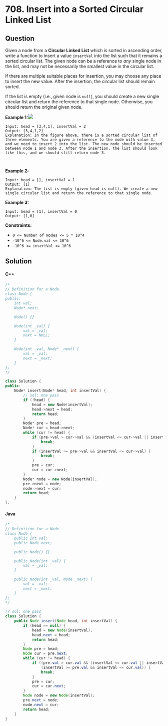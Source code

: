 # 708. Insert into a Sorted Circular Linked List

## Question

Given a node from a **Circular Linked List** which is sorted in ascending order, write a function to insert a value `insertVal` into the list such that it remains a sorted circular list. The given node can be a reference to _any_ single node in the list, and may not be necessarily the smallest value in the circular list.

If there are multiple suitable places for insertion, you may choose any place to insert the new value. After the insertion, the circular list should remain sorted.

If the list is empty (i.e., given node is `null`), you should create a new single circular list and return the reference to that single node. Otherwise, you should return the original given node.

**Example 1:**![](https://assets.leetcode.com/uploads/2019/01/19/example\_1\_before\_65p.jpg)\
&#x20;

```
Input: head = [3,4,1], insertVal = 2
Output: [3,4,1,2]
Explanation: In the figure above, there is a sorted circular list of three elements. You are given a reference to the node with value 3, and we need to insert 2 into the list. The new node should be inserted between node 1 and node 3. After the insertion, the list should look like this, and we should still return node 3.



```

**Example 2:**

```
Input: head = [], insertVal = 1
Output: [1]
Explanation: The list is empty (given head is null). We create a new single circular list and return the reference to that single node.
```

**Example 3:**

```
Input: head = [1], insertVal = 0
Output: [1,0]
```

**Constraints:**

* `0 <= Number of Nodes <= 5 * 10^4`
* `-10^6 <= Node.val <= 10^6`
* `-10^6 <= insertVal <= 10^6`

## Solution

#### C++

```cpp
/*
// Definition for a Node.
class Node {
public:
    int val;
    Node* next;

    Node() {}

    Node(int _val) {
        val = _val;
        next = NULL;
    }

    Node(int _val, Node* _next) {
        val = _val;
        next = _next;
    }
};
*/

class Solution {
public:
    Node* insert(Node* head, int insertVal) {
        // sol: one pass
        if (!head) {
            head = new Node(insertVal);
            head->next = head;
            return head;
        }
        Node* pre = head;
        Node* cur = head->next;
        while (cur != head) {
            if (pre->val > cur->val && (insertVal <= cur->val || insertVal >= pre->val)) {
                break;
            }
            if (insertVal >= pre->val && insertVal <= cur->val) {
                break;
            }
            pre = cur;
            cur = cur->next;
        }
        Node* node = new Node(insertVal);
        pre->next = node;
        node->next = cur;
        return head;
    }
};
```

#### Java

```java
/*
// Definition for a Node.
class Node {
    public int val;
    public Node next;

    public Node() {}

    public Node(int _val) {
        val = _val;
    }

    public Node(int _val, Node _next) {
        val = _val;
        next = _next;
    }
};
*/

// sol: one pass
class Solution {
    public Node insert(Node head, int insertVal) {
        if (head == null) {
            head = new Node(insertVal);
            head.next = head;
            return head;
        }
        Node pre = head;
        Node cur = pre.next;
        while (cur != head) {
            if ((pre.val > cur.val && (insertVal <= cur.val || insertVal >= pre.val)) ||
                (insertVal >= pre.val && insertVal <= cur.val)) {
                break;
            }
            pre = cur;
            cur = cur.next;
        }
        Node node = new Node(insertVal);
        pre.next = node;
        node.next = cur;
        return head;
    }
}
```
